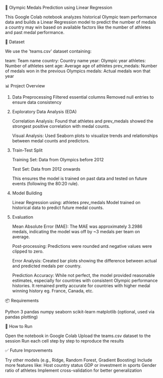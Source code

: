 🏅 Olympic Medals Prediction using Linear Regression

This Google Colab notebook analyzes historical Olympic team performance data and builds a Linear Regression model to predict the number of medals a country may win based on available factors like the number of athletes and past medal performance.

📁 Dataset

We use the 'teams.csv' dataset containing:

team: Team name
country: Country name
year: Olympic year
athletes: Number of athletes sent
age: Average age of athletes
prev_medals: Number of medals won in the previous Olympics
medals: Actual medals won that year

📊 Project Overview

1. Data Preprocessing
    Filtered essential columns
    Removed null entries to ensure data consistency

2. Exploratory Data Analysis (EDA)

    Correlation Analysis:
    Found that athletes and prev_medals showed the strongest positive correlation with medal counts.

    Visual Analysis:
    Used Seaborn plots to visualize trends and relationships between medal counts and predictors.

3. Train-Test Split

    Training Set: Data from Olympics before 2012

    Test Set: Data from 2012 onwards

    This ensures the model is trained on past data and tested on future events (following the 80:20 rule).

4. Model Building

    Linear Regression using:
    athletes
    prev_medals
    Model trained on historical data to predict future medal counts.

5. Evaluation

    Mean Absolute Error (MAE):
    The MAE was approximately 3.2986 medals, indicating the model was off by ~3 medals per team on average.

    Post-processing:
    Predictions were rounded and negative values were clipped to zero.

    Error Analysis:
    Created bar plots showing the difference between actual and predicted medals per country.

    Prediction Accuracy:
    While not perfect, the model provided reasonable estimates, especially for countries with consistent Olympic performance histories. It remained pretty accurate for countries with       higher medal winning history eg. France, Canada, etc.

📦 Requirements

Python 3
pandas
numpy
seaborn
scikit-learn
matplotlib (optional, used via pandas plotting)

🚀 How to Run

Open the notebook in Google Colab
Upload the teams.csv dataset to the session
Run each cell step by step to reproduce the results

✅ Future Improvements

Try other models (e.g., Ridge, Random Forest, Gradient Boosting)
Include more features like:
Host country status
GDP or investment in sports
Gender ratio of athletes
Implement cross-validation for better generalization
